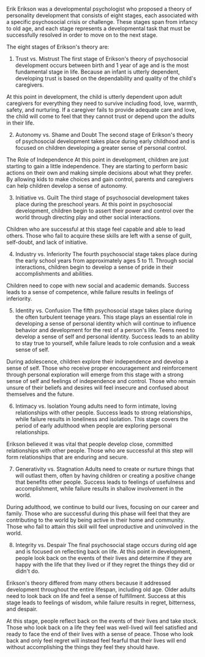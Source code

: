 Erik Erikson was a developmental psychologist who proposed a theory of
personality development that consists of eight stages, each associated with a
specific psychosocial crisis or challenge. These stages span from infancy to old
age, and each stage represents a developmental task that must be successfully
resolved in order to move on to the next stage.

The eight stages of Erikson's theory are:

1. Trust vs. Mistrust The first stage of Erikson's theory of psychosocial
   development occurs between birth and 1 year of age and is the most
   fundamental stage in life. Because an infant is utterly dependent, developing
   trust is based on the dependability and quality of the child's caregivers.

At this point in development, the child is utterly dependent upon adult
caregivers for everything they need to survive including food, love, warmth,
safety, and nurturing. If a caregiver fails to provide adequate care and love,
the child will come to feel that they cannot trust or depend upon the adults in
their life.

2. Autonomy vs. Shame and Doubt The second stage of Erikson's theory of
   psychosocial development takes place during early childhood and is focused on
   children developing a greater sense of personal control.

The Role of Independence At this point in development, children are just
starting to gain a little independence. They are starting to perform basic
actions on their own and making simple decisions about what they prefer. By
allowing kids to make choices and gain control, parents and caregivers can help
children develop a sense of autonomy.

3. Initiative vs. Guilt The third stage of psychosocial development takes place
   during the preschool years. At this point in psychosocial development,
   children begin to assert their power and control over the world through
   directing play and other social interactions.

Children who are successful at this stage feel capable and able to lead others.
Those who fail to acquire these skills are left with a sense of guilt,
self-doubt, and lack of initiative.

4. Industry vs. Inferiority The fourth psychosocial stage takes place during the
   early school years from approximately ages 5 to 11. Through social
   interactions, children begin to develop a sense of pride in their
   accomplishments and abilities.

Children need to cope with new social and academic demands. Success leads to a
sense of competence, while failure results in feelings of inferiority.

5. Identity vs. Confusion The fifth psychosocial stage takes place during the
   often turbulent teenage years. This stage plays an essential role in
   developing a sense of personal identity which will continue to influence
   behavior and development for the rest of a person's life. Teens need to
   develop a sense of self and personal identity. Success leads to an ability to
   stay true to yourself, while failure leads to role confusion and a weak sense
   of self.

During adolescence, children explore their independence and develop a sense of
self. Those who receive proper encouragement and reinforcement through personal
exploration will emerge from this stage with a strong sense of self and feelings
of independence and control. Those who remain unsure of their beliefs and
desires will feel insecure and confused about themselves and the future.

6. Intimacy vs. Isolation Young adults need to form intimate, loving
   relationships with other people. Success leads to strong relationships, while
   failure results in loneliness and isolation. This stage covers the period of
   early adulthood when people are exploring personal relationships.

Erikson believed it was vital that people develop close, committed relationships
with other people. Those who are successful at this step will form relationships
that are enduring and secure.

7. Generativity vs. Stagnation Adults need to create or nurture things that will
   outlast them, often by having children or creating a positive change that
   benefits other people. Success leads to feelings of usefulness and
   accomplishment, while failure results in shallow involvement in the world.

During adulthood, we continue to build our lives, focusing on our career and
family. Those who are successful during this phase will feel that they are
contributing to the world by being active in their home and community. Those
who fail to attain this skill will feel unproductive and uninvolved in the
world.

8. Integrity vs. Despair The final psychosocial stage occurs during old age and
   is focused on reflecting back on life. At this point in development, people
   look back on the events of their lives and determine if they are happy with
   the life that they lived or if they regret the things they did or didn't do.

Erikson's theory differed from many others because it addressed development
throughout the entire lifespan, including old age. Older adults need to look
back on life and feel a sense of fulfillment. Success at this stage leads to
feelings of wisdom, while failure results in regret, bitterness, and despair.

At this stage, people reflect back on the events of their lives and take stock.
Those who look back on a life they feel was well-lived will feel satisfied and
ready to face the end of their lives with a sense of peace. Those who look back
and only feel regret will instead feel fearful that their lives will end without
accomplishing the things they feel they should have.
